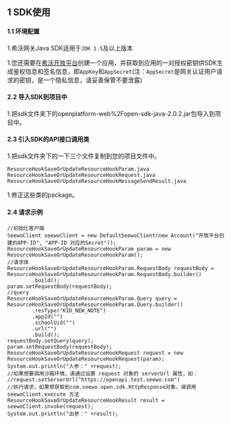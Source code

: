 ## 1 SDK使用

#### 1.1 环境配置

1.希沃网关Java SDK适用于`JDK 1.5`及以上版本

1.您还需要在[希沃开放平台](http://open.seewo.com/#/console)创建一个应用，并获取到应用的一对授权密钥供SDK生成鉴权信息和签名信息，即`AppKey`和`AppSecret`(注：`AppSecret`是网关认证用户请求的密钥，是一个隐私信息，请妥善保管不要泄露)

#### 2.2 导入SDK到项目中

1.把sdk文件夹下的openplatform-web%2Fopen-sdk-java-2.0.2.jar包导入到项目中。

#### 2.3 引入SDK的API接口调用类

1.把sdk文件夹下的一下三个文件复制到您的项目文件中。

```
ResourceHookSaveOrUpdateResourceHookParam.java
ResourceHookSaveOrUpdateResourceHookRequest.java
ResourceHookSaveOrUpdateResourceHookMessageSendResult.java
```

1.修正这些类的package。

#### 2.4 请求示例

```
//初始化客户端
SeewoClient seewoClient = new DefaultSeewoClient(new Account("开放平台创建的APP-ID", "APP-ID 对应的Secret"));
ResourceHookSaveOrUpdateResourceHookParam param = new ResourceHookSaveOrUpdateResourceHookParam();
//请求体
ResourceHookSaveOrUpdateResourceHookParam.RequestBody requestBody = ResourceHookSaveOrUpdateResourceHookParam.RequestBody.builder()
        .build();
param.setRequestBody(requestBody);
//query
ResourceHookSaveOrUpdateResourceHookParam.Query query = ResourceHookSaveOrUpdateResourceHookParam.Query.builder()
        .resType("KID_NEW_NOTE")
        .appId("")
        .schoolUid("")
        .url("")
        .build();
requestBody.setQuery(query);
param.setRequestBody(requestBody);
ResourceHookSaveOrUpdateResourceHookRequest request = new ResourceHookSaveOrUpdateResourceHookRequest(param);
System.out.println("入参：" +request);
//如果想要调用沙箱环境，请通过设置 request 对象的 serverUrl 属性，如：
//request.setServerUrl("https://openapi.test.seewo.com")
//执行请求，如果想获取到com.seewo.open.sdk.HttpResponse对象，请调用 seewoClient.execute 方法
ResourceHookSaveOrUpdateResourceHookResult result = seewoClient.invoke(request);
System.out.println("出参：" +result);
```